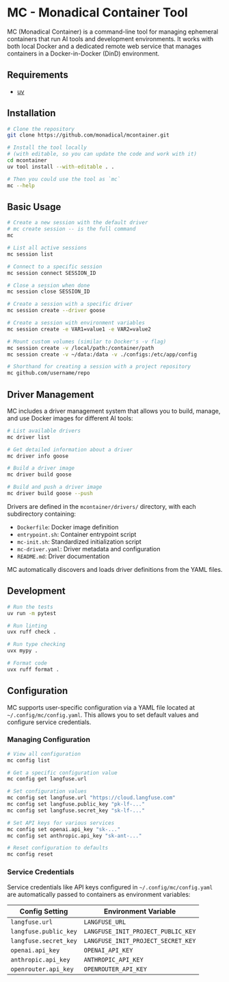 # MC - Monadical Container Tool

MC (Monadical Container) is a command-line tool for managing ephemeral
containers that run AI tools and development environments. It works with both
local Docker and a dedicated remote web service that manages containers in a
Docker-in-Docker (DinD) environment.

## Requirements

- [uv](https://docs.astral.sh/uv/)

## Installation

```bash
# Clone the repository
git clone https://github.com/monadical/mcontainer.git

# Install the tool locally
# (with editable, so you can update the code and work with it)
cd mcontainer
uv tool install --with-editable . .

# Then you could use the tool as `mc`
mc --help
```

## Basic Usage

```bash
# Create a new session with the default driver
# mc create session -- is the full command
mc

# List all active sessions
mc session list

# Connect to a specific session
mc session connect SESSION_ID

# Close a session when done
mc session close SESSION_ID

# Create a session with a specific driver
mc session create --driver goose

# Create a session with environment variables
mc session create -e VAR1=value1 -e VAR2=value2

# Mount custom volumes (similar to Docker's -v flag)
mc session create -v /local/path:/container/path
mc session create -v ~/data:/data -v ./configs:/etc/app/config

# Shorthand for creating a session with a project repository
mc github.com/username/repo
```

## Driver Management

MC includes a driver management system that allows you to build, manage, and use Docker images for different AI tools:

```bash
# List available drivers
mc driver list

# Get detailed information about a driver
mc driver info goose

# Build a driver image
mc driver build goose

# Build and push a driver image
mc driver build goose --push
```

Drivers are defined in the `mcontainer/drivers/` directory, with each subdirectory containing:

- `Dockerfile`: Docker image definition
- `entrypoint.sh`: Container entrypoint script
- `mc-init.sh`: Standardized initialization script
- `mc-driver.yaml`: Driver metadata and configuration
- `README.md`: Driver documentation

MC automatically discovers and loads driver definitions from the YAML files.

## Development

```bash
# Run the tests
uv run -m pytest

# Run linting
uvx ruff check .

# Run type checking
uvx mypy .

# Format code
uvx ruff format .
```

## Configuration

MC supports user-specific configuration via a YAML file located at `~/.config/mc/config.yaml`. This allows you to set default values and configure service credentials.

### Managing Configuration

```bash
# View all configuration
mc config list

# Get a specific configuration value
mc config get langfuse.url

# Set configuration values
mc config set langfuse.url "https://cloud.langfuse.com"
mc config set langfuse.public_key "pk-lf-..."
mc config set langfuse.secret_key "sk-lf-..."

# Set API keys for various services
mc config set openai.api_key "sk-..."
mc config set anthropic.api_key "sk-ant-..."

# Reset configuration to defaults
mc config reset
```

### Service Credentials

Service credentials like API keys configured in `~/.config/mc/config.yaml` are automatically passed to containers as environment variables:

| Config Setting | Environment Variable |
|----------------|---------------------|
| `langfuse.url` | `LANGFUSE_URL` |
| `langfuse.public_key` | `LANGFUSE_INIT_PROJECT_PUBLIC_KEY` |
| `langfuse.secret_key` | `LANGFUSE_INIT_PROJECT_SECRET_KEY` |
| `openai.api_key` | `OPENAI_API_KEY` |
| `anthropic.api_key` | `ANTHROPIC_API_KEY` |
| `openrouter.api_key` | `OPENROUTER_API_KEY` |
